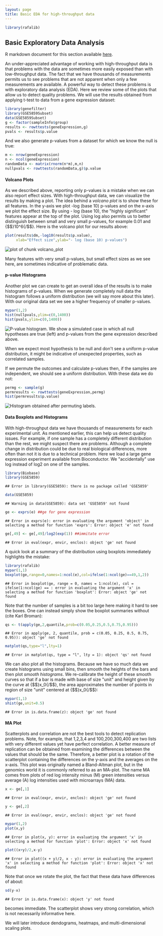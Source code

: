 ```yaml
---
layout: page
title: Basic EDA for high-throughput data
---
```





```r
library(rafalib)
```

## Basic Exploratory Data Analysis 

R markdown document for this section available [here](https://github.com/genomicsclass/labs/tree/master/course3/eda_for_highthroughput.Rmd).

An under-appreciated advantage of working with high-throughput data is that problems with the data are sometimes more easily exposed than with low-throughput data. The fact that we have thousands of measurements permits us to see problems that are not apparent when only a few measurements are available. A powerful way to detect these problems is with exploratory data analysis (EDA). Here we review some of the plots that allow us to detect quality problems.
We will use the results obtained from applying t-test to data from a gene expression dataset:


```r
library(genefilter)
library(GSE5859Subset)
data(GSE5859Subset)
g <- factor(sampleInfo$group)
results <- rowttests(geneExpression,g)
pvals <- results$p.value
```

And we also generate p-values from a dataset for which we know the null is true:


```r
m <- nrow(geneExpression)
n <- ncol(geneExpression)
randomData <- matrix(rnorm(n*m),m,n)
nullpvals <- rowttests(randomData,g)$p.value
```

#### Volcano Plots

As we described above, reporting only p-values is a mistake when we can also report effect sizes. With high-throughput data, we can visualize the results by making a plot. The idea behind a _volcano plot_ is to show these for all features. In the y-axis we plot -log (base 10) p-values and on the x-axis we plot the effect size. By using - log (base 10), the "highly significant" features appear at the top of the plot. Using log also permits us to better distinguish between small and very small p-values, for example 0.01 and {$$}10^6{/$$}.  Here is the volcano plot for our results above:


```r
plot(results$dm,-log10(results$p.value),
     xlab="Effect size",ylab="- log (base 10) p-values")
```

<img src="images/R/eda_for_highthroughput-tmp-volcano_plot-1.png" title="plot of chunk volcano_plot" alt="plot of chunk volcano_plot"  />

Many features with very small p-values, but small effect sizes as we see here, are sometimes indicative of problematic data.

#### p-value Histograms

Another plot we can create to get an overall idea of the results is to make histograms of p-values. When we generate completely null data the histogram follows a uniform distribution (we will say more about this later). With our original data set we see a higher frequency of smaller p-values. 


```r
mypar(1,2)
hist(nullpvals,ylim=c(0,1400))
hist(pvals,ylim=c(0,1400))
```

![P-value histogram. We show a simulated case in which all null hypotheses are true (left) and p-values from the gene expression described above.](images/R/eda_for_highthroughput-tmp-pval-hist-1.png) 

When we expect most hypothesis to be null and don't see a uniform p-value distribution, it might be indicative of unexpected properties, such as correlated samples. 

If we permute the outcomes and calculate p-values then, if the samples are independent, we should see a uniform distribution. With these data we do not:


```r
permg <- sample(g)
permresults <- rowttests(geneExpression,permg)
hist(permresults$p.value)
```

![Histogram obtained after permuting labels.](images/R/eda_for_highthroughput-tmp-pval-hist2-1.png) 

#### Data Boxplots and Histograms

With high-throughput data we have thousands of measurements for each experimental unit. As mentioned earlier, this can help us detect quality issues. For example, if one sample has a completely different distribution than the rest, we might suspect there are problems. Although a complete change in distribution could be due to real biological differences, more often than not it is due to a technical problem. Here we load a large gene expression experiment available from Bioconductor. We "accidentally" use log instead of log2 on one of the samples.


```r
library(Biobase)
library(GSE5859) 
```

```
## Error in library(GSE5859): there is no package called 'GSE5859'
```

```r
data(GSE5859) 
```

```
## Warning in data(GSE5859): data set 'GSE5859' not found
```

```r
ge <- exprs(e) ##ge for gene expression
```

```
## Error in exprs(e): error in evaluating the argument 'object' in selecting a method for function 'exprs': Error: object 'e' not found
```

```r
ge[,49] <- ge[,49]/log2(exp(1)) ##immitate error
```

```
## Error in eval(expr, envir, enclos): object 'ge' not found
```

A quick look at a summary of the distribution using boxplots immediately highlights the mistake:


```r
library(rafalib)
mypar(1,1)
boxplot(ge,range=0,names=1:ncol(e),col=ifelse(1:ncol(ge)==49,1,2))
```

```
## Error in boxplot(ge, range = 0, names = 1:ncol(e), col = ifelse(1:ncol(ge) == : error in evaluating the argument 'x' in selecting a method for function 'boxplot': Error: object 'ge' not found
```

Note that the number of samples is a bit too large here making it hard to see the boxes. One can instead simply show the boxplot summaries without (cite Karl Broman):


```r
qs <- t(apply(ge,2,quantile,prob=c(0.05,0.25,0.5,0.75,0.95)))
```

```
## Error in apply(ge, 2, quantile, prob = c(0.05, 0.25, 0.5, 0.75, 0.95)): object 'ge' not found
```

```r
matplot(qs,type="l",lty=1)
```

```
## Error in matplot(qs, type = "l", lty = 1): object 'qs' not found
```

We can also plot all the histograms. Because we have so much data we create histograms using small bins, then smooth the heights of the bars and then plot _smooth histograms_. We re-calibrate the height of these smooth curves so that if a bar is made with base of size "unit" and height given by the curve at {$$}x_0{/$$}, the area approximates the number of points in region of size "unit" centered at {$$}x_0{/$$}:


```r
mypar(1,1)
shist(ge,unit=0.5)
```

```
## Error in is.data.frame(z): object 'ge' not found
```

#### MA Plot

Scatterplots and correlation are not the best tools to detect replication problems. Note, for example, that 1,2,3,4 and 100,200,300,400 are two lists with very different values yet have perfect correlation. A better measure of replication can be obtained from examining the differences between the values that should be the same. Therefore, a better plot is a rotation of the scatterplot containing the differences on the y-axis and the averages on the x-axis. This plot was originally named a Bland-Altman plot, but in the genomics world it is commonly referred to as an MA-plot. The name MA comes from plots of red log intensity minus (M) green intensities versus average (A) log intensities used with microarrays (MA) data.


```r
x <- ge[,1]
```

```
## Error in eval(expr, envir, enclos): object 'ge' not found
```

```r
y <- ge[,2]
```

```
## Error in eval(expr, envir, enclos): object 'ge' not found
```

```r
mypar(1,2)
plot(x,y)
```

```
## Error in plot(x, y): error in evaluating the argument 'x' in selecting a method for function 'plot': Error: object 'x' not found
```

```r
plot((x+y)/2,x-y)
```

```
## Error in plot((x + y)/2, x - y): error in evaluating the argument 'x' in selecting a method for function 'plot': Error: object 'x' not found
```

Note that once we rotate the plot, the fact that these data have differences of about:


```r
sd(y-x)
```

```
## Error in is.data.frame(x): object 'y' not found
```

becomes immediate. The scatterplot shows very strong correlation, which is not necessarily informative here.

We will later introduce dendograms, heatmaps, and multi-dimensional scaling plots.

